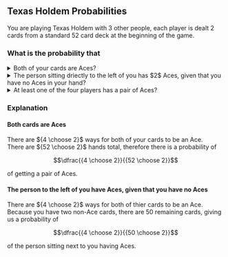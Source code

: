 ## Texas Holdem Probabilities
You are playing Texas Holdem with $3$ other people, each player is dealt $2$ cards from a standard $52$ card deck at the beginning of the game.
### What is the probability that
<details>
  $\dfrac{ {4 \choose 2} }{ {52 \choose 2} } \approx .0045$
  <summary>Both of your cards are Aces?</summary>
</details>

<details>
  $\dfrac{ {4 \choose 2} }{ {50 \choose 2} } \approx .0049$
  <summary>The person sitting driectly to the left of you has $2$ Aces, given that you have no Aces in your hand?</summary>
</details>

<details>
  $\dfrac{ 4{4 \choose 2} {50 \choose 2} {48 \choose 2} }{ {52 \choose 2} {50 \choose 2} {48 \choose 2} {46 \choose 2} } \approx .0181$
  <summary>At least one of the four players has a pair of Aces?</summary>
</details>

### Explanation

#### Both cards are Aces
There are ${4 \choose 2}$ ways for both of your cards to be an Ace.  
There are ${52 \choose 2}$ hands total, therefore there is a probability of
```math
\dfrac{{4 \choose 2}}{{52 \choose 2}}
```
of getting a pair of Aces.

#### The person to the left of you have Aces, given that you have no Aces
There are ${4 \choose 2}$ ways for both of thier cards to be an Ace.  
Because you have two non-Ace cards, there are $50$ remaining cards, giving us a probability of
```math
\dfrac{{4 \choose 2}}{{50 \choose 2}}
```
of the person sitting next to you having Aces.

#### 
